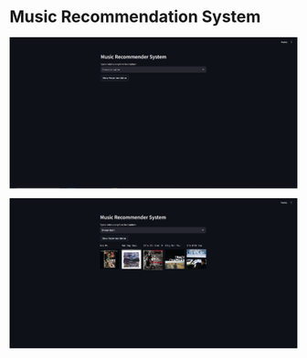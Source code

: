 # Music Recommendation System



![HomePage](https://github.com/Nadvee/MusicRecommendationSystem/blob/main/images/ms2.JPG)

![HomePage2](https://github.com/Nadvee/MusicRecommendationSystem/blob/main/images/ms1.JPG)